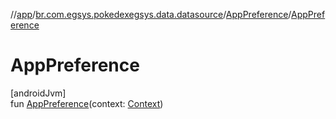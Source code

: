 //[app](../../../index.md)/[br.com.egsys.pokedexegsys.data.datasource](../index.md)/[AppPreference](index.md)/[AppPreference](-app-preference.md)

# AppPreference

[androidJvm]\
fun [AppPreference](-app-preference.md)(context: [Context](https://developer.android.com/reference/kotlin/android/content/Context.html))
